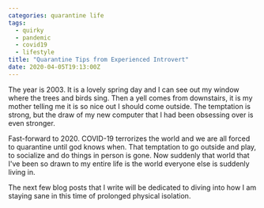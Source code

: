 ```yaml
---
categories: quarantine life
tags:
  - quirky
  - pandemic
  - covid19
  - lifestyle
title: "Quarantine Tips from Experienced Introvert"
date: 2020-04-05T19:13:00Z
---
```


The year is 2003. It is a lovely spring day and I can see out my window where the trees and birds sing. Then a yell comes from downstairs, it is my mother telling me it is so nice out I should come outside. The temptation is strong, but the draw of my new computer that I had been obsessing over is even stronger.

Fast-forward to 2020. COVID-19 terrorizes the world and we are all forced to quarantine until god knows when. That temptation to go outside and play, to socialize and do things in person is gone. Now suddenly that world that I've been so drawn to my entire life is the world everyone else is suddenly living in.

The next few blog posts that I write will be dedicated to diving into how I am staying sane in this time of prolonged physical isolation.
